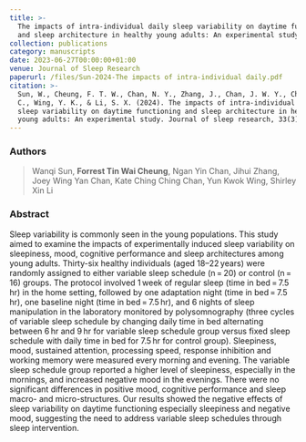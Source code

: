 ```yaml
---
title: >-
  The impacts of intra-individual daily sleep variability on daytime functioning
  and sleep architecture in healthy young adults: An experimental study
collection: publications
category: manuscripts
date: 2023-06-27T00:00:00+01:00
venue: Journal of Sleep Research
paperurl: /files/Sun-2024-The impacts of intra-individual daily.pdf
citation: >-
  Sun, W., Cheung, F. T. W., Chan, N. Y., Zhang, J., Chan, J. W. Y., Chan, K. C.
  C., Wing, Y. K., & Li, S. X. (2024). The impacts of intra-individual daily
  sleep variability on daytime functioning and sleep architecture in healthy
  young adults: An experimental study. Journal of sleep research, 33(3), e13967.
---
```

### Authors

> Wanqi Sun, **Forrest Tin Wai Cheung**, Ngan Yin Chan, Jihui Zhang, Joey Wing Yan Chan, Kate Ching Ching Chan, Yun Kwok Wing, Shirley Xin Li

### Abstract

Sleep variability is commonly seen in the young populations. This study aimed to examine the impacts of experimentally induced sleep variability on sleepiness, mood, cognitive performance and sleep architectures among young adults. Thirty-six healthy individuals (aged 18–22 years) were randomly assigned to either variable sleep schedule (n = 20) or control (n = 16) groups. The protocol involved 1 week of regular sleep (time in bed = 7.5 hr) in the home setting, followed by one adaptation night (time in bed = 7.5 hr), one baseline night (time in bed = 7.5 hr), and 6 nights of sleep manipulation in the laboratory monitored by polysomnography (three cycles of variable sleep schedule by changing daily time in bed alternating between 6 hr and 9 hr for variable sleep schedule group versus fixed sleep schedule with daily time in bed for 7.5 hr for control group). Sleepiness, mood, sustained attention, processing speed, response inhibition and working memory were measured every morning and evening. The variable sleep schedule group reported a higher level of sleepiness, especially in the mornings, and increased negative mood in the evenings. There were no significant differences in positive mood, cognitive performance and sleep macro- and micro-structures. Our results showed the negative effects of sleep variability on daytime functioning especially sleepiness and negative mood, suggesting the need to address variable sleep schedules through sleep intervention.